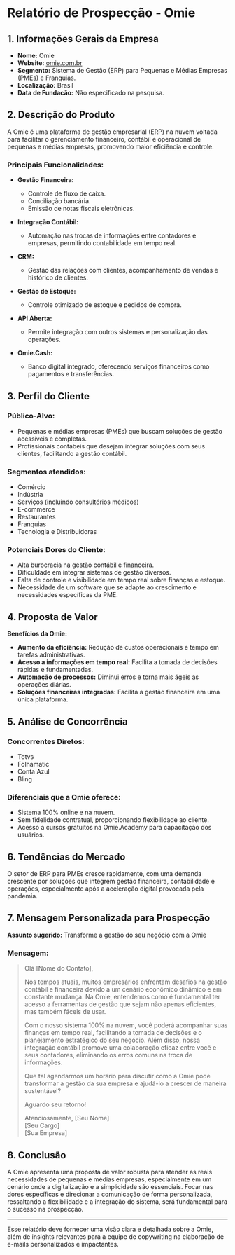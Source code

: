 # Relatório de Prospecção - Omie

## 1. Informações Gerais da Empresa
- **Nome:** Omie
- **Website:** [omie.com.br](http://www.omie.com.br)
- **Segmento:** Sistema de Gestão (ERP) para Pequenas e Médias Empresas (PMEs) e Franquias.
- **Localização:** Brasil
- **Data de Fundacão:** Não especificado na pesquisa.

## 2. Descrição do Produto
A Omie é uma plataforma de gestão empresarial (ERP) na nuvem voltada para facilitar o gerenciamento financeiro, contábil e operacional de pequenas e médias empresas, promovendo maior eficiência e controle.

### Principais Funcionalidades:
- **Gestão Financeira:** 
  - Controle de fluxo de caixa.
  - Conciliação bancária.
  - Emissão de notas fiscais eletrônicas.
  
- **Integração Contábil:**
  - Automação nas trocas de informações entre contadores e empresas, permitindo contabilidade em tempo real.

- **CRM:**
  - Gestão das relações com clientes, acompanhamento de vendas e histórico de clientes.

- **Gestão de Estoque:**
  - Controle otimizado de estoque e pedidos de compra.

- **API Aberta:**
  - Permite integração com outros sistemas e personalização das operações.

- **Omie.Cash:**
  - Banco digital integrado, oferecendo serviços financeiros como pagamentos e transferências.

## 3. Perfil do Cliente
### Público-Alvo:
- Pequenas e médias empresas (PMEs) que buscam soluções de gestão acessíveis e completas.
- Profissionais contábeis que desejam integrar soluções com seus clientes, facilitando a gestão contábil.

### Segmentos atendidos:
- Comércio
- Indústria
- Serviços (incluindo consultórios médicos)
- E-commerce
- Restaurantes
- Franquias
- Tecnologia e Distribuidoras

### Potenciais Dores do Cliente:
- Alta burocracia na gestão contábil e financeira.
- Dificuldade em integrar sistemas de gestão diversos.
- Falta de controle e visibilidade em tempo real sobre finanças e estoque.
- Necessidade de um software que se adapte ao crescimento e necessidades específicas da PME.

## 4. Proposta de Valor
**Benefícios da Omie:**
- **Aumento da eficiência:** Redução de custos operacionais e tempo em tarefas administrativas.
- **Acesso a informações em tempo real:** Facilita a tomada de decisões rápidas e fundamentadas.
- **Automação de processos:** Diminui erros e torna mais ágeis as operações diárias.
- **Soluções financeiras integradas:** Facilita a gestão financeira em uma única plataforma.

## 5. Análise de Concorrência
### Concorrentes Diretos:
- Totvs
- Folhamatic
- Conta Azul
- Bling

### Diferenciais que a Omie oferece:
- Sistema 100% online e na nuvem.
- Sem fidelidade contratual, proporcionando flexibilidade ao cliente.
- Acesso a cursos gratuitos na Omie.Academy para capacitação dos usuários.

## 6. Tendências do Mercado
O setor de ERP para PMEs cresce rapidamente, com uma demanda crescente por soluções que integrem gestão financeira, contabilidade e operações, especialmente após a aceleração digital provocada pela pandemia.

## 7. Mensagem Personalizada para Prospecção
**Assunto sugerido:** Transforme a gestão do seu negócio com a Omie

### Mensagem:
> Olá [Nome do Contato],
>
> Nos tempos atuais, muitos empresários enfrentam desafios na gestão contábil e financeira devido a um cenário econômico dinâmico e em constante mudança. Na Omie, entendemos como é fundamental ter acesso a ferramentas de gestão que sejam não apenas eficientes, mas também fáceis de usar.
>
> Com o nosso sistema 100% na nuvem, você poderá acompanhar suas finanças em tempo real, facilitando a tomada de decisões e o planejamento estratégico do seu negócio. Além disso, nossa integração contábil promove uma colaboração eficaz entre você e seus contadores, eliminando os erros comuns na troca de informações.
>
> Que tal agendarmos um horário para discutir como a Omie pode transformar a gestão da sua empresa e ajudá-lo a crescer de maneira sustentável?
>
> Aguardo seu retorno!
>
> Atenciosamente,
> [Seu Nome]  
> [Seu Cargo]  
> [Sua Empresa]

## 8. Conclusão
A Omie apresenta uma proposta de valor robusta para atender as reais necessidades de pequenas e médias empresas, especialmente em um cenário onde a digitalização e a simplicidade são essenciais. Focar nas dores específicas e direcionar a comunicação de forma personalizada, ressaltando a flexibilidade e a integração do sistema, será fundamental para o sucesso na prospecção.

--- 
Esse relatório deve fornecer uma visão clara e detalhada sobre a Omie, além de insights relevantes para a equipe de copywriting na elaboração de e-mails personalizados e impactantes.